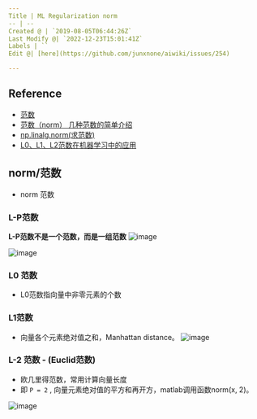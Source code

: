```yaml
---
Title | ML Regularization norm
-- | --
Created @ | `2019-08-05T06:44:26Z`
Last Modify @| `2022-12-23T15:01:41Z`
Labels | ``
Edit @| [here](https://github.com/junxnone/aiwiki/issues/254)

---
```

## Reference

- [范数](https://blog.csdn.net/NCHFGFB/article/details/78498401)
- [范数（norm） 几种范数的简单介绍](https://blog.csdn.net/a493823882/article/details/80569888)
- [np.linalg.norm(求范数)](https://blog.csdn.net/hqh131360239/article/details/79061535)
- [L0、L1、L2范数在机器学习中的应用](https://www.jianshu.com/p/4bad38fe07e6)


## norm/范数

- norm 范数

### L-P范数
**L-P范数不是一个范数，而是一组范数**
![image](https://user-images.githubusercontent.com/2216970/62444427-0941ed80-b790-11e9-82fa-30487c1ac98c.png)

![image](https://user-images.githubusercontent.com/2216970/62444440-0f37ce80-b790-11e9-9fc0-6bc51fa78b35.png)

### L0 范数
- L0范数指向量中非零元素的个数

### L1范数
- 向量各个元素绝对值之和，Manhattan distance。
![image](https://user-images.githubusercontent.com/2216970/67923324-7a0a7180-fbe8-11e9-938a-51b47d1500ca.png)


### L-2 范数 - (Euclid范数)
- 欧几里得范数，常用计算向量长度
- 即 `P = 2` , 向量元素绝对值的平方和再开方，matlab调用函数norm(x, 2)。

![image](https://user-images.githubusercontent.com/2216970/62444213-73a65e00-b78f-11e9-8746-7cc9a6ce7aa9.png)



